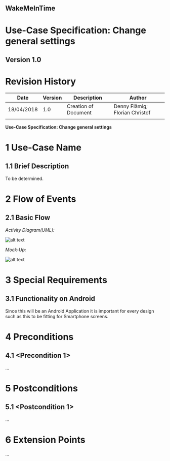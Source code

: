 **WakeMeInTime**
----------------

**Use-Case Specification: Change general settings**
============================================

**Version 1.0**
---------------

Revision History
================

| **Date**   | **Version** | **Description**      | **Author**                     |
|------------|-------------|----------------------|--------------------------------|
| 18/04/2018 | 1.0         | Creation of Document | Denny Flämig; Florian Christof |
|            |             |                      |                                |

**Use-Case Specification: Change general settings**

1 Use-Case Name
===============

1.1 Brief Description
---------------------

To be determined.

2 Flow of Events
================

2.1 Basic Flow
--------------

*Activity Diagram(UML):*

![alt text](https://github.com/flowriance/DFFC/blob/master/doc/Specifications/UC_changeGeneralSettings.png "Use Case Diagram: Change general settings")

*Mock-Up:*

![alt text][logo]

[logo]: https://github.com/flowriance/DFFC/blob/master/doc/Mockup_ChangeGeneralSettings.png "Mockup: Change general settings"


3 Special Requirements
======================

3.1 Functionality on Android
----------------------------

Since this will be an Android Application it is important for
every design such as this to be fitting for Smartphone screens.

4 Preconditions
===============

4.1 \<Precondition 1\>
----------------------

…

5 Postconditions
================

5.1 \<Postcondition 1\>
------------------------

…

6 Extension Points
===================

...
